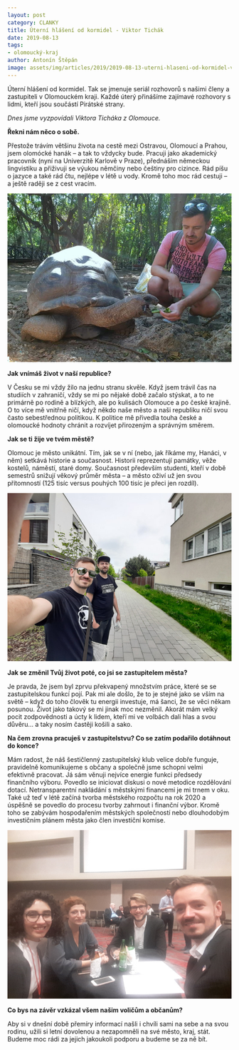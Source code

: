 ```yaml
---
layout: post
category: CLANKY
title: Úterní hlášení od kormidel - Viktor Tichák
date: 2019-08-13
tags: 
- olomoucký-kraj
author: Antonín Štěpán
image: assets/img/articles/2019/2019-08-13-uterni-hlaseni-od-kormidel-viktor-tichak.jpg  #751x422 pixelu
---
```

Úterní hlášení od kormidel. Tak se jmenuje seriál rozhovorů s našimi členy a zastupiteli v Olomouckém kraji. Každé úterý přinášíme zajímavé rozhovory s lidmi, kteří jsou součástí Pirátské strany.

*Dnes jsme vyzpovídali Viktora Ticháka z Olomouce.*

**Řekni nám něco o sobě.**

Přestože trávím většinu života na cestě mezi Ostravou, Olomoucí a Prahou, jsem olomócké hanák – a tak to vždycky bude. Pracuji jako akademický pracovník (nyní na Univerzitě Karlově v Praze), přednáším německou lingvistiku a přiživuji se výukou němčiny nebo češtiny pro cizince. Rád píšu o jazyce a také rád čtu, nejlépe v létě u vody. Kromě toho moc rád cestuji – a ještě raději se z cest vracím.

![Viktor Tichák](/assets/img/miscellaneous/uterni-hlaseni-od-kormidel-viktor-tichak-1.jpg)

**Jak vnímáš život v naší republice?**

V Česku se mi vždy žilo na jednu stranu skvěle. Když jsem trávil čas na studiích v zahraničí, vždy se mi po nějaké době začalo stýskat, a to ne primárně po rodině a blízkých, ale po kulisách Olomouce a po české krajině. O to více mě vnitřně ničí, když někdo naše město a naši republiku ničí svou často sebestřednou politikou. K politice mě přivedla touha české a olomoucké hodnoty chránit a rozvíjet přirozeným a správným směrem.

**Jak se ti žije ve tvém městě?**

Olomouc je město unikátní. Tím, jak se v ní (nebo, jak říkáme my, Hanáci, v něm) setkává historie a současnost. Historii reprezentují památky, věže kostelů, náměstí, staré domy. Současnost především studenti, kteří v době semestrů snižují věkový průměr města – a město oživí už jen svou přítomností (125 tisíc versus pouhých 100 tisíc je přeci jen rozdíl).

![Viktor Tichák](/assets/img/miscellaneous/uterni-hlaseni-od-kormidel-viktor-tichak-2.jpg)

**Jak se změnil Tvůj život poté, co jsi se zastupitelem města?**

Je pravda, že jsem byl zprvu překvapený množstvím práce, které se se zastupitelskou funkcí pojí. Pak mi ale došlo, že to je stejné jako se vším na světě – když do toho člověk tu energii investuje, má šanci, že se věci někam posunou. Život jako takový se mi jinak moc nezměnil. Akorát mám velký pocit zodpovědnosti a úcty k lidem, kteří mi ve volbách dali hlas a svou důvěru… a taky nosím častěji košili a sako.

**Na čem zrovna pracuješ v zastupitelstvu? Co se zatím podařilo dotáhnout do konce?**

Mám radost, že náš šestičlenný zastupitelský klub velice dobře funguje, pravidelně komunikujeme s občany a společně jsme schopni velmi efektivně pracovat. Já sám věnuji nejvíce energie funkci předsedy finančního výboru. Povedlo se iniciovat diskusi o nové metodice rozdělování dotací. Netransparentní nakládání s městskými financemi je mi trnem v oku. Také už teď v létě začíná tvorba městského rozpočtu na rok 2020 a úspěšně se povedlo do procesu tvorby zahrnout i finanční výbor. Kromě toho se zabývám hospodařením městských společností nebo dlouhodobým investičním plánem města jako člen investiční komise.

![Viktor Tichák](/assets/img/miscellaneous/uterni-hlaseni-od-kormidel-viktor-tichak-3.jpg)

**Co bys na závěr vzkázal všem našim voličům a občanům?**

Aby si v dnešní době přemíry informací našli i chvíli sami na sebe a na svou rodinu, užili si letní dovolenou a nezapomněli na své město, kraj, stát. Budeme moc rádi za jejich jakoukoli podporu a budeme se za ně bít.
